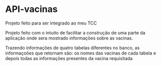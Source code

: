 # API-vacinas
Projeto feito para ser integrado ao meu TCC

Projeto feito com o intuito de facilitar a construção de uma parte da aplicação onde sera mostrado informações sobre as vacinas.

Trazendo informações de quatro tabelas diferentes no banco, as informaçoões que retornam são: os nomes das vacinas de cada tabela e depois todas as informações presentes da vacina requisitada
